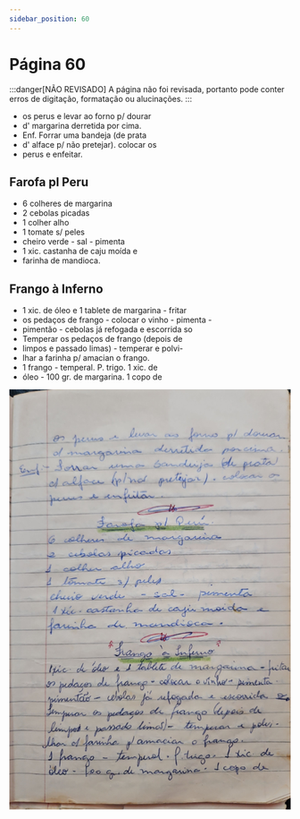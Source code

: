 ```yaml
---
sidebar_position: 60
---
```

# Página 60
:::danger[NÃO REVISADO]
A página não foi revisada, portanto pode conter erros de digitação, formatação ou alucinações.
:::
- os perus e levar ao forno p/ dourar
- d' margarina derretida por cima.
- Enf. Forrar uma bandeja (de prata
- d' alface p/ não pretejar). colocar os
- perus e enfeitar.

## Farofa pl Peru

- 6 colheres de margarina
- 2 cebolas picadas
- 1 colher alho
- 1 tomate s/ peles
- cheiro verde - sal - pimenta
- 1 xic. castanha de caju moída e
- farinha de mandioca.

## Frango à Inferno

- 1 xic. de óleo e 1 tablete de margarina - fritar
- os pedaços de frango - colocar o vinho - pimenta -
- pimentão - cebolas já refogada e escorrida so
- Temperar os pedaços de frango (depois de
- limpos e passado limas) - temperar e polvi-
- lhar a farinha p/ amacian o frango.
- 1 frango - temperal. P. trigo. 1 xic. de
- óleo - 100 gr. de margarina. 1 copo de

![imagem base](./images/page_60.png)